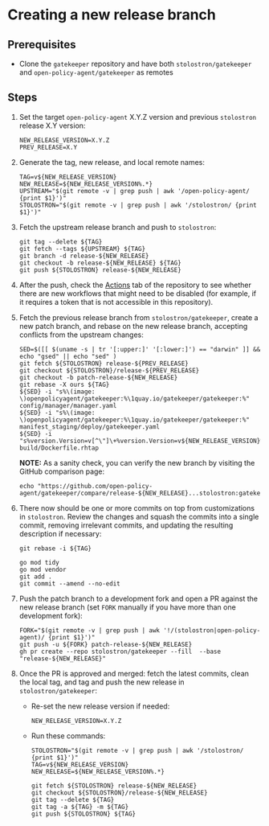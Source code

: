 # Creating a new release branch

## Prerequisites

- Clone the `gatekeeper` repository and have both `stolostron/gatekeeper` and
  `open-policy-agent/gatekeeper` as remotes

## Steps

1. Set the target `open-policy-agent` X.Y.Z version and previous `stolostron` release X.Y version:

   ```shell
   NEW_RELEASE_VERSION=X.Y.Z
   PREV_RELEASE=X.Y
   ```

2. Generate the tag, new release, and local remote names:

   ```shell
   TAG=v${NEW_RELEASE_VERSION}
   NEW_RELEASE=${NEW_RELEASE_VERSION%.*}
   UPSTREAM="$(git remote -v | grep push | awk '/open-policy-agent/ {print $1}')"
   STOLOSTRON="$(git remote -v | grep push | awk '/stolostron/ {print $1}')"
   ```

3. Fetch the upstream release branch and push to `stolostron`:

   ```shell
   git tag --delete ${TAG}
   git fetch --tags ${UPSTREAM} ${TAG}
   git branch -d release-${NEW_RELEASE}
   git checkout -b release-${NEW_RELEASE} ${TAG}
   git push ${STOLOSTRON} release-${NEW_RELEASE}
   ```

4. After the push, check the [Actions](https://github.com/stolostron/gatekeeper/actions) tab of the
   repository to see whether there are new workflows that might need to be disabled (for example, if
   it requires a token that is not accessible in this repository).
5. Fetch the previous release branch from `stolostron/gatekeeper`, create a new patch branch, and
   rebase on the new release branch, accepting conflicts from the upstream changes:

   ```shell
   SED=$([[ $(uname -s | tr '[:upper:]' '[:lower:]') == "darwin" ]] && echo "gsed" || echo "sed" )
   git fetch ${STOLOSTRON} release-${PREV_RELEASE}
   git checkout ${STOLOSTRON}/release-${PREV_RELEASE}
   git checkout -b patch-release-${NEW_RELEASE}
   git rebase -X ours ${TAG}
   ${SED} -i "s%\(image: \)openpolicyagent/gatekeeper:%\1quay.io/gatekeeper/gatekeeper:%" config/manager/manager.yaml
   ${SED} -i "s%\(image: \)openpolicyagent/gatekeeper:%\1quay.io/gatekeeper/gatekeeper:%" manifest_staging/deploy/gatekeeper.yaml
   ${SED} -i "s%version.Version=v[^\"]\+%version.Version=v${NEW_RELEASE_VERSION}%" build/Dockerfile.rhtap
   ```

   **NOTE:** As a sanity check, you can verify the new branch by visiting the GitHub comparison
   page:

   ```shell
   echo "https://github.com/open-policy-agent/gatekeeper/compare/release-${NEW_RELEASE}...stolostron:gatekeeper:release-${NEW_RELEASE}"
   ```

6. There now should be one or more commits on top from customizations in `stolostron`. Review the
   changes and squash the commits into a single commit, removing irrelevant commits, and updating
   the resulting description if necessary:

   ```shell
   git rebase -i ${TAG}
   ```

   ```shell
   go mod tidy
   go mod vendor
   git add .
   git commit --amend --no-edit
   ```

7. Push the patch branch to a development fork and open a PR against the new release branch (set
   `FORK` manually if you have more than one development fork):

   ```shell
   FORK="$(git remote -v | grep push | awk '!/(stolostron|open-policy-agent)/ {print $1}')"
   git push -u ${FORK} patch-release-${NEW_RELEASE}
   gh pr create --repo stolostron/gatekeeper --fill  --base "release-${NEW_RELEASE}"
   ```

8. Once the PR is approved and merged: fetch the latest commits, clean the local tag, and tag and
   push the new release in `stolostron/gatekeeper`:

   - Re-set the new release version if needed:

     ```shell
     NEW_RELEASE_VERSION=X.Y.Z
     ```

   - Run these commands:

     ```shell
     STOLOSTRON="$(git remote -v | grep push | awk '/stolostron/ {print $1}')"
     TAG=v${NEW_RELEASE_VERSION}
     NEW_RELEASE=${NEW_RELEASE_VERSION%.*}

     git fetch ${STOLOSTRON} release-${NEW_RELEASE}
     git checkout ${STOLOSTRON}/release-${NEW_RELEASE}
     git tag --delete ${TAG}
     git tag -a ${TAG} -m ${TAG}
     git push ${STOLOSTRON} ${TAG}
     ```
